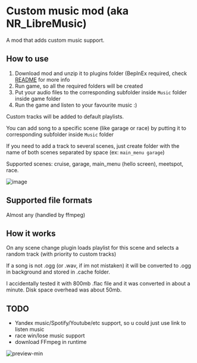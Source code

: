 # Custom music mod (aka NR_LibreMusic)

A mod that adds custom music support.

## How to use
1. Download mod and unzip it to plugins folder (BepInEx required, check [README](https://github.com/Scoolnik/SK.NRMods/blob/master/README.md) for more info
2. Run game, so all the required folders will be created
3. Put your audio files to the corresponding subfolder inside `Music` folder inside game folder
4. Run the game and listen to your favourite music :)
 
Custom tracks will be added to default playlists. 

You can add song to a specific scene (like garage or race) by putting it to corresponding subfolder inside `Music` folder

If you need to add a track to several scenes, just create folder with the name of both scenes separated by space (ex: `main_menu garage`)

Supported scenes: cruise, garage, main_menu (hello screen), meetspot, race.

![image](https://github.com/user-attachments/assets/1cd47e76-6cf5-4553-af4f-92d42e75801d)

## Supported file formats
Almost any (handled by ffmpeg)

## How it works
On any scene change plugin loads playlist for this scene and selects a random track (with priority to custom tracks)

If a song is not .ogg (or .wav, if im not mistaken) it will be converted to .ogg in background and stored in .cache folder.

I accidentally tested it with 800mb .flac file and it was converted in about a minute. Disk space overhead was about 50mb.

## TODO
- Yandex music/Spotify/Youtube/etc support, so u could just use link to listen music
- race win/lose music support
- download FFmpeg in runtime

![preview-min](https://github.com/user-attachments/assets/ca6d8314-a099-4054-90fc-88d061381012)
